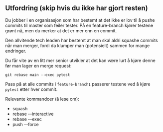 ## Utfordring (skip hvis du ikke har gjort resten)
Du jobber i en organisasjon som har bestemt at det ikke er lov til å pushe commits til master som feiler tester. På en feature-branch kjører testene grønt nå, men du merker at det er mer enn en commit.

Den allvitende tech leaden har bestemt at man skal aldri squashe commits når man merger, fordi da klumper man (potensielt) sammen for mange endringer.

Du får vite av en litt mer senior utvikler at det kan være lurt å kjøre denne før man lager en merge request:
```
git rebase main --exec pytest
```
Pass på at alle commits i `feature-branch1` passerer testene ved å kjøre `pytest` etter hver commit.


Relevante kommandoer (å lese om):
* squash
* rebase --interactive
* rebase --exec
* push --force

